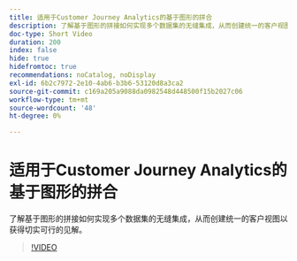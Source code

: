 ```yaml
---
title: 适用于Customer Journey Analytics的基于图形的拼合
description: 了解基于图形的拼接如何实现多个数据集的无缝集成，从而创建统一的客户视图以获得切实可行的见解。
doc-type: Short Video
duration: 200
index: false
hide: true
hidefromtoc: true
recommendations: noCatalog, noDisplay
exl-id: 6b2c7972-2e10-4ab6-b3b6-53120d8a3ca2
source-git-commit: c169a205a9088da0982548d448500f15b2027c06
workflow-type: tm+mt
source-wordcount: '48'
ht-degree: 0%

---
```


# 适用于Customer Journey Analytics的基于图形的拼合

了解基于图形的拼接如何实现多个数据集的无缝集成，从而创建统一的客户视图以获得切实可行的见解。

<!-- 62_S112_3442459_199_graphbased-stitching-for-customer-journey-analytics -->
>[!VIDEO](https://video.tv.adobe.com/v/3458317/?learn=on&enablevpops=true)
